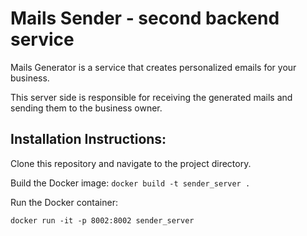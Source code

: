 # Mails Sender - second backend service

Mails Generator is a service that creates personalized emails for your business. 

This server side is responsible for receiving the generated mails and sending them to the business owner.

## Installation Instructions:

Clone this repository and navigate to the project directory.

Build the Docker image:
`docker build -t sender_server .`

Run the Docker container:

`docker run -it -p 8002:8002 sender_server`
